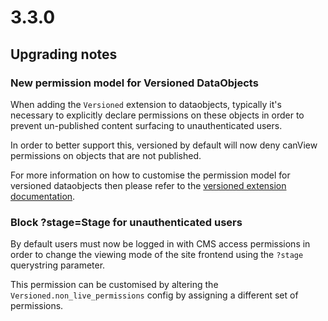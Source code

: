 # 3.3.0

## Upgrading notes

### New permission model for Versioned DataObjects

When adding the `Versioned` extension to dataobjects, typically it's necessary to explicitly declare
permissions on these objects in order to prevent un-published content surfacing to unauthenticated users.

In order to better support this, versioned by default will now deny canView permissions on objects
that are not published.

For more information on how to customise the permission model for versioned dataobjects then please
refer to the [versioned extension documentation](../developer_guides/model/versioned).

### Block ?stage=Stage for unauthenticated users

By default users must now be logged in with CMS access permissions in order to change the viewing
mode of the site frontend using the `?stage` querystring parameter.

This permission can be customised by altering the `Versioned.non_live_permissions`
config by assigning a different set of permissions.
